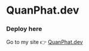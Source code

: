 # QuanPhat.dev

### Deploy here

Go to my site 👉 [QuanPhat.dev](https://lequanphat.github.io/lequanphat/)
